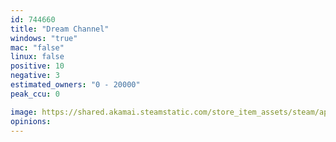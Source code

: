 ```yaml
---
id: 744660
title: "Dream Channel"
windows: "true"
mac: "false"
linux: false
positive: 10
negative: 3
estimated_owners: "0 - 20000"
peak_ccu: 0

image: https://shared.akamai.steamstatic.com/store_item_assets/steam/apps/744660/header.jpg?t=1592804794
opinions:
---
```

